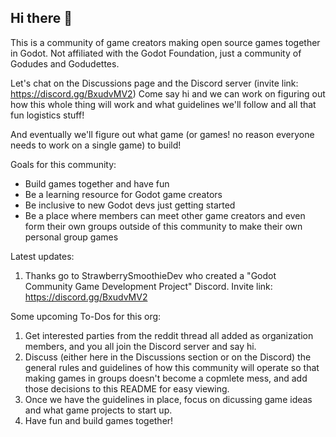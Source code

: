 ## Hi there 👋

This is a community of game creators making open source games together in Godot. Not affiliated with the Godot Foundation, just a community of Godudes and Godudettes.

Let's chat on the Discussions page and the Discord server (invite link: https://discord.gg/BxudvMV2)
Come say hi and we can work on figuring out how this whole thing will work and what guidelines we'll follow and all that fun logistics stuff!

And eventually we'll figure out what game (or games! no reason everyone needs to work on a single game) to build!


Goals for this community:
- Build games together and have fun
- Be a learning resource for Godot game creators
- Be inclusive to new Godot devs just getting started
- Be a place where members can meet other game creators and even form their own groups outside of this community to make their own personal group games



Latest updates:
1. Thanks go to StrawberrySmoothieDev who created a "Godot Community Game Development Project" Discord. Invite link: https://discord.gg/BxudvMV2



Some upcoming To-Dos for this org:

1. Get interested parties from the reddit thread all added as organization members, and you all join the Discord server and say hi.
2. Discuss (either here in the Discussions section or on the Discord) the general rules and guidelines of how this community will operate so that making games in groups doesn't become a copmlete mess, and add those decisions to this README for easy viewing.
3. Once we have the guidelines in place, focus on dicussing game ideas and what game projects to start up.
4. Have fun and build games together!
